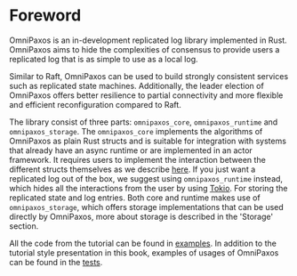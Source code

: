 # Foreword
OmniPaxos is an in-development replicated log library implemented in Rust. OmniPaxos aims to hide the complexities of consensus to provide users a replicated log that is as simple to use as a local log. 

Similar to Raft, OmniPaxos can be used to build strongly consistent services such as replicated state machines. Additionally, the leader election of OmniPaxos offers better resilience to partial connectivity and more flexible and efficient reconfiguration compared to Raft.

The library consist of three parts: `omnipaxos_core`, `omnipaxos_runtime` and `omnipaxos_storage`. The `omnipaxos_core` implements the algorithms of OmniPaxos as plain Rust structs and is suitable for integration with systems that already have an async runtime or are implemented in an actor framework. It requires users to implement the interaction between the different structs themselves as we describe [here](ble/index.md). If you just want a replicated log out of the box, we suggest using `omnipaxos_runtime` instead, which hides all the interactions from the user by using [Tokio](https://tokio.rs/).
For storing the replicated state and log entries. Both core and runtime makes use of `omnipaxos_storage`, which offers storage implementations that can be used directly by OmniPaxos, more about storage is described in the 'Storage' section.

All the code from the tutorial can be found in [examples](https://github.com/haraldng/omnipaxos/tree/master/examples). In addition to the tutorial style presentation in this book, examples of usages of OmniPaxos can be found in the [tests](https://github.com/haraldng/omnipaxos/tree/master/tests).
